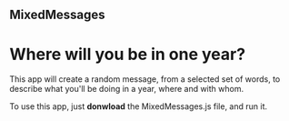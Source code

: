 ## MixedMessages

# Where will you be in one year?

This app will create a random message, from a selected set of words, to describe what you'll be doing in a year, where and with whom.

To use this app, just **donwload** the MixedMessages.js file, and run it.

